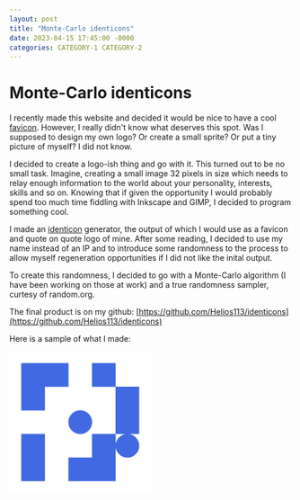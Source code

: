 ```yaml
---
layout: post
title: "Monte-Carlo identicons"
date: 2023-04-15 17:45:00 -0000
categories: CATEGORY-1 CATEGORY-2
---
```


# Monte-Carlo identicons

I recently made this website and decided it would be nice to have a cool [favicon](https://en.wikipedia.org/wiki/Favicon). However, I really didn't know what deserves this spot. Was I supposed to design my own logo? Or create a small sprite? Or put a tiny picture of myself? I did not know.   

I decided to create a logo-ish thing and go with it. This turned out to be no small task. Imagine, creating a small image 32 pixels in size which needs to relay enough information to the world about your personality, interests, skills and so on. Knowing that if given the opportunity I would probably spend too much time fiddling with Inkscape and GIMP, I decided to program something cool.

I made an [identicon](https://en.wikipedia.org/wiki/Identicon) generator, the output of which I would use as a favicon and quote on quote logo of mine. After some reading, I decided to use my name instead of an IP and to introduce some randomness to the process to allow myself regeneration opportunities if I did not like the inital output.

To create this randomness, I decided to go with a Monte-Carlo algorithm (I have been working on those at work) and a true randomness sampler, curtesy of random.org.

The final product is on my github: [https://github.com/Helios113/identicons](https://github.com/Helios113/identicons)

Here is a sample of what I made:

<img src="../img.png" alt="img"  width=50% height=50% />
